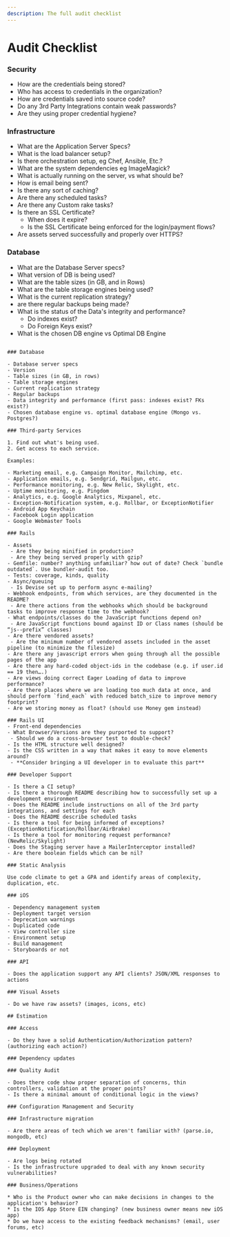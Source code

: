 ```yaml
---
description: The full audit checklist
---
```


# Audit Checklist

### Security

* How are the credentials being stored? 
* Who has access to credentials in the organization?
* How are credentials saved into source code?
* Do any 3rd Party Integrations contain weak passwords?
* Are they using proper credential hygiene?

### Infrastructure

* What are the Application Server Specs?
* What is the load balancer setup?
* Is there orchestration setup, eg Chef, Ansible, Etc.?
* What are the system dependencies eg ImageMagick?
* What is actually running on the server, vs what should be?
* How is email being sent?
* Is there any sort of caching?
* Are there any scheduled tasks?
* Are there any Custom rake tasks?
* Is there an SSL Certificate? 
  * When does it expire?
  * Is the SSL Certificate being enforced for the login/payment flows?
* Are assets served successfully and properly over HTTPS?

### Database

* What are the Database Server specs?
* What version of DB is being used?
* What are the table sizes \(in GB, and in Rows\)
* What are the table storage engines being used?
* What is the current replication strategy?
* are there regular backups being made?
* What is the status of the Data's integrity and performance?
  * Do indexes exist?
  * Do Foreign Keys exist?
* What is the chosen DB engine vs Optimal DB Engine

```text

### Database

- Database server specs
- Version
- Table sizes (in GB, in rows)
- Table storage engines
- Current replication strategy
- Regular backups
- Data integrity and performance (first pass: indexes exist? FKs exist?)
- Chosen database engine vs. optimal database engine (Mongo vs. Postgres?)

### Third-party Services

1. Find out what's being used.
2. Get access to each service.

Examples:

- Marketing email, e.g. Campaign Monitor, Mailchimp, etc.
- Application emails, e.g. Sendgrid, Mailgun, etc.
- Performance monitoring, e.g. New Relic, Skylight, etc.
- Uptime monitoring, e.g. Pingdom
- Analytics, e.g. Google Analytics, Mixpanel, etc.
- Exception-Notification system, e.g. Rollbar, or ExceptionNotifier
- Android App Keychain
- Facebook Login application
- Google Webmaster Tools

### Rails

- Assets
 - Are they being minified in production?
 - Are they being served properly with gzip?
- Gemfile: number? anything unfamiliar? how out of date? Check `bundle outdated`. Use bundler-audit too.
- Tests: coverage, kinds, quality
- Async/queuing
 - Is Devise set up to perform async e-mailing?
- Webhook endpoints, from which services, are they documented in the README?
 - Are there actions from the webhooks which should be background tasks to improve response time to the webhook?
- What endpoints/classes do the JavaScript functions depend on?
 - Are JavaScript functions bound against ID or Class names (should be “js--prefix” classes)
- Are there vendored assets?
 - Are the minimum number of vendored assets included in the asset pipeline (to minimize the filesize)
- Are there any javascript errors when going through all the possible pages of the app
- Are there any hard-coded object-ids in the codebase (e.g. if user.id == 19 then….)
- Are views doing correct Eager Loading of data to improve performance?
- Are there places where we are loading too much data at once, and should perform `find_each` with reduced batch_size to improve memory footprint?
- Are we storing money as float? (should use Money gem instead)

### Rails UI
- Front-end dependencies
- What Browser/Versions are they purported to support?
 - Should we do a cross-browser test to double-check?
- Is the HTML structure well designed?
- Is the CSS written in a way that makes it easy to move elements around?
 - **Consider bringing a UI developer in to evaluate this part**

### Developer Support

- Is there a CI setup?
- Is there a thorough README describing how to successfully set up a development environment
- Does the README include instructions on all of the 3rd party integrations, and settings for each
- Does the README describe scheduled tasks
- Is there a tool for being informed of exceptions? (ExceptionNotification/Rollbar/AirBrake)
- Is there a tool for monitoring request performance? (NewRelic/Skylight)
- Does the Staging server have a MailerInterceptor installed?
- Are there boolean fields which can be nil?

### Static Analysis

Use code climate to get a GPA and identify areas of complexity, duplication, etc.

### iOS

- Dependency management system
- Deployment target version
- Deprecation warnings
- Duplicated code
- View controller size
- Environment setup
- Build management
- Storyboards or not

### API

- Does the application support any API clients? JSON/XML responses to actions

### Visual Assets

- Do we have raw assets? (images, icons, etc)

## Estimation

### Access

- Do they have a solid Authentication/Authorization pattern? (authorizing each action?)

### Dependency updates

### Quality Audit

- Does there code show proper separation of concerns, thin controllers, validation at the proper points?
- Is there a minimal amount of conditional logic in the views?

### Configuration Management and Security

### Infrastructure migration

- Are there areas of tech which we aren't familiar with? (parse.io, mongodb, etc)

### Deployment

- Are logs being rotated
- Is the infrastructure upgraded to deal with any known security vulnerabilities?

### Business/Operations

* Who is the Product owner who can make decisions in changes to the application's behavior?
* Is the IOS App Store EIN changing? (new business owner means new iOS app)
* Do we have access to the existing feedback mechanisms? (email, user forums, etc)
```

